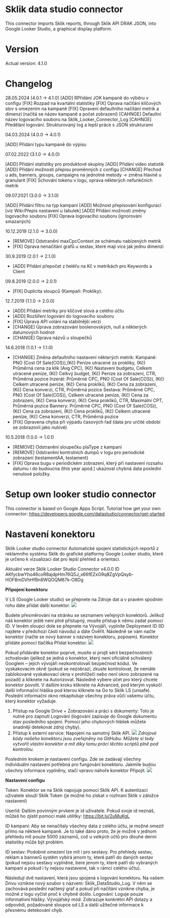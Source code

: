 # Sklik data studio connector
This connector imports Sklik reports, through Sklik API DRAK JSON, into Google Looker Studio, a graphical display platform. 

# Version
Actual version: 4.1.0

# Changelog
28.05.2024 (4.0.1 -> 4.1.0) 
[ADD] RPřidání JOK kampaně do výběru v configu
[FIX] Rozpad na kvartální statistiky
[FIX] Oprava načítání klíčových slov s omezením na kampaně
[FIX] Opravení defaultního načítání metrik a dimenzí (načítá se název kampaně a počet zobrazení)
[CAHNGE] Defaultní název logovacího souboru na Sklik_Looker_Connector_Log
[CAHNGE] Předělání logování. Strukturovaný log a lepší práce s JSON strukturami

04.03.2024 (4.0.0 -> 4.0.1) 

[ADD] Přidání typu kampaně do výpisu

07.02.2022 (3.1.0 -> 4.0.0)

[ADD] Přidání statistiky pro produktové skupiny
[ADD] Přidání video statistik
[ADD] Přidání možnosti přepisu proměnných z configu
[CHANGE] Přechod u ads, banners, groups, campaigns na jednotné metody -> změna hlavně u granularit
[FIX] Schování tokenu v logu, oprava některých nefunkčních metrik 

09.07.2021 (3.0.0 -> 3.1.0)

[ADD] Přidání filtru na typ kampaní
[ADD] Možnost přepisování konfigurací [viz Wiki:Přepis nastavení u tabulek]
[ADD] Přidání možnosti změny logovacího souboru
[FIX] Oprava logovacího souboru (ignorování smazaných)

10.12.2019 (2.1.0 -> 3.0.0)
* [REMOVE] Odstranění maxCpcContext ze schématu nabízených metrik
* [FIX] Oprava nenačítání grafů u sestav, které mají více jak jednu dimenzi

30.9.2019 (2.0.1 -> 2.1.0)
* [ADD] Přidání přepočet z heléřu na Kč v metrikách pro Keywords a Client 

09.8.2019 (2.0.0 -> 2.0.1)
* [FIX] Duplicita sloupců (Kampaň: Prokliky).

12.7.2019 (1.1.0 -> 2.0.0)
* [ADD] Přidání metriky pro klíčové slova a celého účtu
* [ADD] Rozšíření logování do logovacího souboru
* [FIX] Úprava API volání na stabilnější verzi
* [CHANGE] Úprava zobrazování boolenovských, null a některých datumových hodnot
* [CHANGE] Oprava názvů u sloupečků

14.6.2018 (1.0.1 -> 1.1.0)
* [CHANGE] Změna defaultního nastavení některých metrik: 
Kampaně: PNO (Cost Of Sale(COS)),(Kč) Peníze utracené za prokliky, (Kč) Průměrná cena za klik (Avg CPC), (Kč) Nastaveni budgetu, Celkem utracené peníze, (Kč) Celkvý budget, (Kč) Penize za zobrazení, CTR, Průměrná pozice 
Inzerát: Průměrné CPC, PNO (Cost Of Sale(COS)), (Kč) Celkem utracené peníze, (Kč) Cena prokliků, (Kč) Cena za zobrazeni, (Kč) Cena konverzí, CTR, Průměrná pozice
Sestava: Průměrné CPC, PNO (Cost Of Sale(COS)), Celkem utracené peníze, (Kč) Cena za zobrazeni, (Kč) Cena konverzí, (Kč) Cena prokliků, CTR, Maximální CPT, Průměrná pozice
Bannery: Průměrné CPC, PNO (Cost Of Sale(COS)), (Kč) Cena za zobrazeni, (Kč) Cena prokliků, (Kč) Celkem utracené peníze, (Kč) Cena konverzí, CTR, Průměrná pozice
* [FIX] Opravena chyba při výpadu časových řad (data pro určité období se zobrazovli jako nulové)


10.5.2018 (1.0.0 -> 1.0.1)
* [REMOVE] Odstranění sloupečku plaType z kampaní
* [REMOVE] Odstranění kontrolních dumpů v logu pro periodické zobrazení (testamentAA, testament)
* [FIX] Oprava bugu v periodickém zobrazení, který při nastavení rozsahu datumu i do budoucna (this year apod.) ukazoval chybná data poslední nenulové položky.

# Setup own looker studio connector
This connector is based on Google Apps Script. 
Tutorial how get your own connector: https://developers.google.com/datastudio/connector/get-started

# Nastavení konektoru
Sklik Looker studio connector
Automatické spojení statistických reportů z reklamního systému Sklik do grafické platformy Google Looker studio, které je určeno k vizualizaci dat pro lepší přehled a orientaci.

Aktuální verze
Sklik Looker Studio Connector v4.0.0 ID
AKfycbwYho46coR8ajdpHm76Q5J_x66fEZxG9q8ZgVpQsyb-HOFBmDVhHfBn6WQOQM87k-O8Dg

**Připojení konektoru**

V LS (Google Looker studio) se přepnete na Zdroje dat a v pravém spodním rohu dáte přidat další konektor. 
![](https://github.com/ChocoTUx/readmetester/blob/master/doc/01.JPG)

Budete přesměrování na stránku se seznamem veřejných konektorů. Jelikož náš konektor ještě není plně přístupný, musíte přístup k němu zadat pomoci ID. V levém sloupci dole se přepnete na Vývojáři, vyplníte Deployment ID (ID najdete v předchozí části návodu) a dáte Ověřit. 
Následně se vám načte konektor (načte se nový banner s názvem konektoru, popisem). Konektor přidáte pomocí tlačítka Přidat konektor.
![](https://github.com/ChocoTUx/readmetester/blob/master/doc/02.JPG)

Pokud přidáváte konektor poprvé, musíte si projít sérií bezpečnostních schvalován (jelikož se jedná o konektor, který není oficiálně schválený Googlem – jejich vývojáři nezkontrolovali bezpečnost kódu). 
Ve vyskakovacím okně (pokud se nezobrazí, zkuste kontrolovat, že nemáte zablokované vyskakovací okna v prohlížeči nebo není okno zobrazené na pozadí) a kliknete na Autorizovat. Následně vybere účet pro který chcete konektor povolit. V dalším kroku kliknete na Advanced, pod kterým vyskočí další informační hláška pod kterou kliknete na Go to Sklik LS (unsafe). Poslední informační okno rekapituluje všechny práva vůči vašemu účtu, který konektor vyžaduje.
1. Přístup na Google Drive + Zobrazování a práci s dokumenty: Toto je nutné pro zapnutí Logování (logování zapisuje do Google dokumentu stav posledního spojení. Pomocí jeho chybových hlášek můžete snadněji detekovat zdroj chyby). 
2. Přístup k externí service: Napojení na samotný Sklik API.
![](https://github.com/ChocoTUx/readmetester/blob/master/doc/03.JPG)
*Zdrojové kódy našeho konektoru jsou zveřejněny na GitHubu. Můžete si tedy vytvořit vlastní konektor a mít díky tomu práci těchto scriptů plně pod kontrolou.*

Posledním krokem je nastavení configu. Zde se zadávají všechny individuální nastavení potřebná pro fungování konektoru. Jakmile budou všechny informace vyplněny, stačí vpravo nahoře konektor Připojit.
![](https://github.com/ChocoTUx/readmetester/blob/master/doc/04.JPG)

**Nastavení configu**

Token: Konektor se na Sklik napojuje pomocí Sklik API. K autentizaci uživatele slouží Sklik Token (je možné ho získat v rozhraní Sklik v záložce nastavení)

UserId: Dalším povinným prvkem je id uživatele. Pokud svoje id neznáš, můžeš ho zjistit pomocí malé utilitky: https://bit.ly/2uMuKgL

ID kampaní: Aby se nenačítaly všechny data z celého účtu, je možné omezit přímo na některé kampaně. Je to také dáno proto, že je možné v jednom přehledu mít pouze 5000 záznamů, což u velkých účtů pro dlouhé denní statistiky může být problém.

ID sestav: Podobné omezení lze mít i pro sestavy. Pro přehledy sestav, reklam a bannerů systém vybírá jenom ty, které patří do daných sestav (pokud nejsou sestavy vyplněné, bere jenom ty, které patří do vybraných kampaní a pokud i ty nejsou nastavené, tak v rámci celého účtu).

Následují dvě nastavení, která jsou spojená s logování konektoru. Na vašem Drivu vznikne nový soubor s názvem: Sklik_DataStudio_Log. V něm se zachovává poslední načtený graf a pokud při načítání vznikne chyba, je možné z logu vyčíst proč k chybně došlo. 
Logování: Loguje pouze informativní hlášky. 
Vývojářský mód: Zobrazuje konkrétní API dotazy a odpovědi, požadované sloupce od LS a další užitečné informace k přesnému detekování chyb.
 
